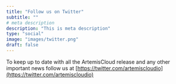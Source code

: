 ```yaml
---
title: "Follow us on Twitter"
subtitle: ""
# meta description
description: "This is meta description"
type: "social"
image: "images/twitter.png"
draft: false
---
```


To keep up to date with all the ArtemisCloud release and any other important news follow us at [https://twitter.com/artemiscloudio](https://twitter.com/artemiscloudio)